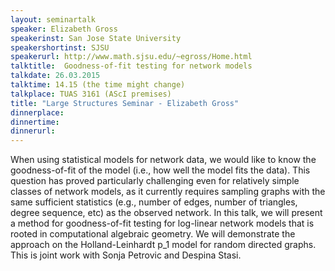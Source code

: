 ```yaml
---
layout: seminartalk
speaker: Elizabeth Gross
speakerinst: San Jose State University
speakershortinst: SJSU
speakerurl: http://www.math.sjsu.edu/~egross/Home.html
talktitle:  Goodness-of-fit testing for network models
talkdate: 26.03.2015
talktime: 14.15 (the time might change)
talkplace: TUAS 3161 (AScI premises)
title: "Large Structures Seminar - Elizabeth Gross"
dinnerplace: 
dinnertime: 
dinnerurl: 
---
```


When using statistical models for network data, we would like to know the goodness-of-fit of the model (i.e., how well the model fits the data).  This question has proved particularly challenging even for relatively simple classes of network models, as it currently requires sampling graphs
with the same sufficient statistics (e.g., number of edges, number of triangles, degree sequence, etc) as the observed network.  In this talk, we will present a method for goodness-of-fit testing for log-linear network models that is rooted in computational algebraic geometry. We will demonstrate the approach on the Holland-Leinhardt p_1 model for random directed graphs. This is joint work with Sonja Petrovic and Despina Stasi.
